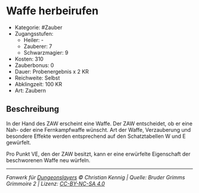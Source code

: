 # Waffe herbeirufen

- Kategorie: #Zauber
- Zugangsstufen:
  - Heiler: -
  - Zauberer: 7
  - Schwarzmagier: 9
- Kosten: 310
- Zauberbonus: 0
- Dauer: Probenergebnis x 2 KR
- Reichweite: Selbst
- Abklingzeit: 100 KR
- Art: Zaubern

## Beschreibung

In der Hand des ZAW erscheint eine Waffe. Der ZAW entscheidet, ob er eine Nah- oder eine Fernkampfwaffe wünscht. Art der Waffe, Verzauberung und besondere Effekte werden entsprechend auf den Schatztabellen W und E gewürfelt.

Pro Punkt VE, den der ZAW besitzt, kann er eine erwürfelte Eigenschaft der beschworenen Waffe neu würfeln.

---

_Fanwerk für [Dungeonslayers](https://www.dungeonslayers.net/) © Christian Kennig | Quelle: Bruder Grimms Grimmoire 2 | Lizenz: [CC-BY-NC-SA 4.0](https://creativecommons.org/licenses/by-nc-sa/4.0/deed.de)_
